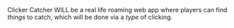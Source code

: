 Clicker Catcher WILL be a real life roaming web app where players can find _things_ to catch, which will be done via a _type_ of clicking.
